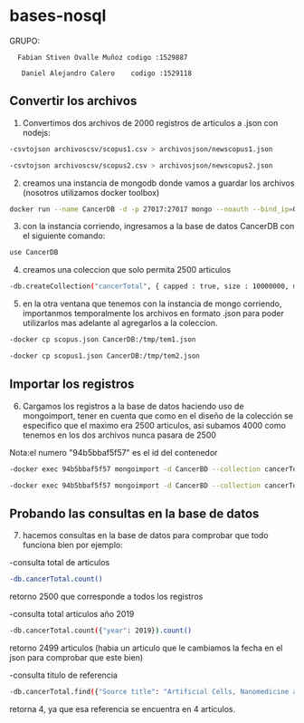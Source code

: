 # bases-nosql
GRUPO: 

      Fabian Stiven Ovalle Muñoz codigo :1529887

       Daniel Alejandro Calero    codigo :1529118
## Convertir los archivos 
1) Convertimos dos archivos de 2000 registros de articulos a .json con nodejs:      
```bash
-csvtojson archivoscsv/scopus1.csv > archivosjson/newscopus1.json

-csvtojson archivoscsv/scopus2.csv > archivosjson/newscopus2.json
```

2) creamos una instancia de mongodb donde vamos a guardar los archivos (nosotros utilizamos docker toolbox)
```bash
docker run --name CancerDB -d -p 27017:27017 mongo --noauth --bind_ip=0.0.0.0
```
3) con la instancia corriendo, ingresamos a la base de datos CancerDB con el siguiente comando:    
```bash
use CancerDB
```
4) creamos una coleccion que solo permita 2500 articulos
```bash
-db.createCollection("cancerTotal", { capped : true, size : 10000000, max : 2500 } )
```

5) en la otra ventana que tenemos con la instancia de mongo corriendo, importanmos temporalmente los archivos en formato
.json para poder utilizarlos mas adelante al agregarlos a la coleccion.
```bash
-docker cp scopus.json CancerDB:/tmp/tem1.json

-docker cp scopus1.json CancerDB:/tmp/tem2.json
```

## Importar los registros
6) Cargamos los registros a la base de datos haciendo uso de mongoimport, tener en cuenta que como en el diseño de la colección
se especifico que el maximo era 2500 articulos, asi subamos 4000 como tenemos en los dos archivos nunca pasara de 2500

Nota:el numero "94b5bbaf5f57" es el id del contenedor
```bash
-docker exec 94b5bbaf5f57 mongoimport -d CancerBD --collection cancerTotal --file/tmp/tem1.json --jsonarray

-docker exec 94b5bbaf5f57 mongoimport -d CancerBD --collection cancerTotal --file/tmp/tem2.json --jsonarray
```
## Probando las consultas en la base de datos
7) hacemos consultas en la base de datos para comprobar que todo funciona bien por ejemplo:

-consulta total de articulos
```bash
-db.cancerTotal.count()
```
retorno 2500 que corresponde a todos los registros 

-consulta total articulos año 2019
```bash
-db.cancerTotal.count({"year": 2019}).count()
```
retorno 2499 articulos (habia un articulo que le cambiamos la fecha en el json para comprobar que este bien)

-consulta titulo de referencia 
```bash
-db.cancerTotal.find({"Source title": "Artificial Cells, Nanomedicine and Biotechnology"}).count()
```
retorna 4, ya que esa referencia se encuentra en 4 articulos.
